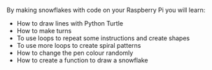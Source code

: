 By making snowflakes with code on your Raspberry Pi you will learn:
 
- How to draw lines with Python Turtle
- How to make turns
- To use loops to repeat some instructions and create shapes
- To use more loops to create spiral patterns
- How to change the pen colour randomly
- How to create a function to draw a snowflake
